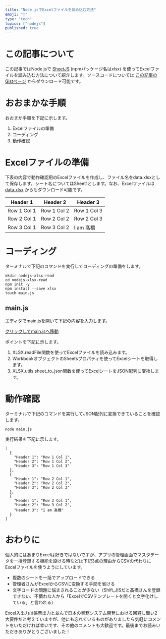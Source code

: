 ```yaml
---
title: "Node.jsでExcelファイルを読み込む方法"
emoji: "📘"
type: "tech"
topics: ["nodejs"]
published: true
---
```




# この記事について

この記事ではNode.jsで [SheetJS](https://www.npmjs.com/package/xlsx) (npmパッケージ名はxlsx) を使ってExcelファイルを読み込む方法について紹介します。ソースコードについては [この記事のGistページ](https://gist.github.com/tatsuyasusukida/230875ad58c5e2cc6d0fe2b206b19939) からダウンロード可能です。



# おおまかな手順

おおまか手順を下記に示します。

1. Excelファイルの準備
2. コーディング
3. 動作確認



# Excelファイルの準備

下表の内容で動作確認用のExcelファイルを作成し、ファイル名をdata.xlsxとして保存します。シート名についてはSheet1とします。なお、Excelファイルは [data.xlsx](https://gist.github.com/tatsuyasusukida/230875ad58c5e2cc6d0fe2b206b19939/raw/data.xlsx) からもダウンロード可能です。

| Header 1 | Header 2 | Header 3 |
| ---- | ---- | ---- |
| Row 1 Col 1 | Row 1 Col 2 | Row 1 Col 3 |
| Row 2 Col 1 | Row 2 Col 2 | Row 2 Col 3 |
| Row 3 Col 1 | Row 3 Col 2 | I am 髙橋 |



# コーディング

ターミナルで下記のコマンドを実行してコーディングの準備をします。

```shell
mkdir nodejs-xlsx-read
cd nodejs-xlsx-read
npm init -y
npm install --save xlsx
touch main.js
```

## main.js

エディタでmain.jsを開いて下記の内容を入力します。

[クリックしてmain.jsへ移動](#file-main-js)

ポイントを下記に示します。

1. XLSX.readFile関数を使ってExcelファイルを読み込みます。
2. WorkbookオブジェクトのSheetsプロパティを使ってExcelシートを取得します。
3. XLSX.utils.sheet_to_json関数を使ってExcelシートをJSON配列に変換します。



# 動作確認

ターミナルで下記のコマンドを実行してJSON配列に変換できていることを確認します。

```shell
node main.js
```

実行結果を下記に示します。

```
[
  {
    "Header 1": "Row 1 Col 1",
    "Header 2": "Row 1 Col 2",
    "Header 3": "Row 1 Col 3"
  },
  {
    "Header 1": "Row 2 Col 1",
    "Header 2": "Row 2 Col 2",
    "Header 3": "Row 2 Col 3"
  },
  {
    "Header 1": "Row 3 Col 1",
    "Header 2": "Row 3 Col 2",
    "Header 3": "I am 髙橋"
  }
]
```



# おわりに

個人的にはあまりExcelは好きではないですが、アプリの管理画面でマスタデータを一括登録する機能を設ける時などは下記3点の理由からCSVの代わりにExcelファイルを使うようにしています。

- 複数のシートを一括でアップロードできる
- 管理者さんがExcelからCSVに変換する手間を省ける
- 文字コードの問題に悩まされることが少ない（Shift_JISだと髙橋さんを登録できない、不慣れな人から「ExcelでCSVテンプレートを開くと文字化けしている」と言われる）

Excel入出力は帳票出力と並んで日本の業務システム開発における回避し難い2大要件だと考えていますが、他にも忘れているものがありましたら気軽にコメントをいただければ幸いです、その他のコメントも大歓迎です。最後までお読みいただきありがとうございました！
